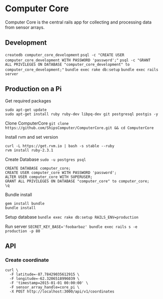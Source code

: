 # Computer Core

Computer Core is the central rails app for collecting and processing data from sensor arrays.

## Development

`createdb computer_core_development`
`psql -c "CREATE USER computer_core_development WITH PASSWORD 'password';"`
`psql -c "GRANT ALL PRIVILEGES ON DATABASE "computer_core_development" to computer_core_development;"`
`bundle exec rake db:setup`
`bundle exec rails server`

## Production on a Pi

Get required packages
```
sudo apt-get update
sudo apt-get install ruby ruby-dev libpq-dev git postgresql postgis -y
```

Clone ComputerCore
`git clone https://github.com/ShipsComputer/ComputerCore.git && cd ComputerCore`

Install rvm and set version
```
curl -L https://get.rvm.io | bash -s stable --ruby
rvm install ruby-2.3.1
```

Create Database
`sudo -u postgres psql`

```
CREATE DATABASE computer_core;
CREATE USER computer_core WITH PASSWORD 'password';
ALTER USER computer_core WITH SUPERUSER;
GRANT ALL PRIVILEGES ON DATABASE "computer_core" to computer_core;
\q
```

Bundle install
```
gem install bundle
bundle install
```

Setup database
`bundle exec rake db:setup RAILS_ENV=production`

Run server
`SECRET_KEY_BASE='foobarbaz' bundle exec rails s -e production -p 80`

## API

### Create coordinate

```
curl \
  -F latitude=-87.78429035612915 \
  -F longitude=-62.3206518996039 \
  -F 'timestamp=2015-01-01 00:00:00' \
  -F sensor_array_handle=core_pi \
  -X POST http://localhost:3000/api/v1/coordinates
```
